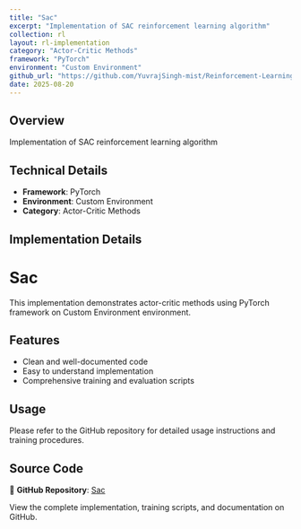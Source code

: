 ```yaml
---
title: "Sac"
excerpt: "Implementation of SAC reinforcement learning algorithm"
collection: rl
layout: rl-implementation
category: "Actor-Critic Methods"
framework: "PyTorch"
environment: "Custom Environment"
github_url: "https://github.com/YuvrajSingh-mist/Reinforcement-Learning/tree/master/SAC"
date: 2025-08-20
---
```


## Overview
Implementation of SAC reinforcement learning algorithm

## Technical Details
- **Framework**: PyTorch
- **Environment**: Custom Environment
- **Category**: Actor-Critic Methods

## Implementation Details


# Sac

This implementation demonstrates actor-critic methods using PyTorch framework on Custom Environment environment.

## Features
- Clean and well-documented code
- Easy to understand implementation
- Comprehensive training and evaluation scripts

## Usage
Please refer to the GitHub repository for detailed usage instructions and training procedures.


## Source Code
📁 **GitHub Repository**: [Sac](https://github.com/YuvrajSingh-mist/Reinforcement-Learning/tree/master/SAC)

View the complete implementation, training scripts, and documentation on GitHub.
